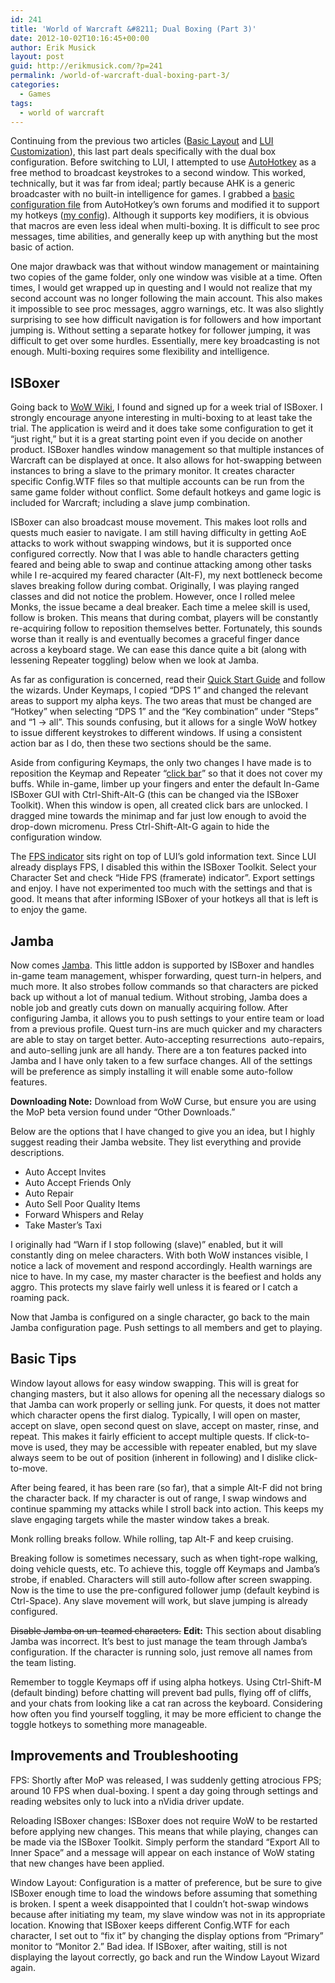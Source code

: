 ```yaml
---
id: 241
title: 'World of Warcraft &#8211; Dual Boxing (Part 3)'
date: 2012-10-02T10:16:45+00:00
author: Erik Musick
layout: post
guid: http://erikmusick.com/?p=241
permalink: /world-of-warcraft-dual-boxing-part-3/
categories:
  - Games
tags:
  - world of warcraft
---
```

Continuing from the previous two articles ([Basic Layout](http://erikmusick.com/world-of-warcraft-basic-layout-part-1.html "World of Warcraft – Basic Layout (Part 1)") and [LUI Customization](http://erikmusick.com/world-of-warcraft-lui-customization-part-2.html "World of Warcraft – LUI Customization (Part 2)")), this last part deals specifically with the dual box configuration. Before switching to LUI, I attempted to use [AutoHotkey](http://www.autohotkey.com/ "AutoHotkey homepage") as a free method to broadcast keystrokes to a second window. This worked, technically, but it was far from ideal; partly because AHK is a generic broadcaster with no built-in intelligence for games. I grabbed a [basic configuration file](http://www.autohotkey.com/community/viewtopic.php?t=33704 "AutoHotkey basic configuration file") from AutoHotkey&#8217;s own forums and modified it to support my hotkeys ([my config](content/scripts/AutoHotkey.ahk "My AHK file")). Although it supports key modifiers, it is obvious that macros are even less ideal when multi-boxing. It is difficult to see proc messages, time abilities, and generally keep up with anything but the most basic of action.

One major drawback was that without window management or maintaining two copies of the game folder, only one window was visible at a time. Often times, I would get wrapped up in questing and I would not realize that my second account was no longer following the main account. This also makes it impossible to see proc messages, aggro warnings, etc. It was also slightly surprising to see how difficult navigation is for followers and how important jumping is. Without setting a separate hotkey for follower jumping, it was difficult to get over some hurdles. Essentially, mere key broadcasting is not enough. Multi-boxing requires some flexibility and intelligence.

## ISBoxer

Going back to [WoW Wiki](http://www.wowwiki.com/Multiboxing_software "WoW Wiki page for multi-boxing software"), I found and signed up for a week trial of ISBoxer. I strongly encourage anyone interesting in multi-boxing to at least take the trial. The application is weird and it does take some configuration to get it &#8220;just right,&#8221; but it is a great starting point even if you decide on another product. ISBoxer handles window management so that multiple instances of Warcraft can be displayed at once. It also allows for hot-swapping between instances to bring a slave to the primary monitor. It creates character specific Config.WTF files so that multiple accounts can be run from the same game folder without conflict. Some default hotkeys and game logic is included for Warcraft; including a slave jump combination.

ISBoxer can also broadcast mouse movement. This makes loot rolls and quests much easier to navigate. I am still having difficulty in getting AoE attacks to work without swapping windows, but it is supported once configured correctly. Now that I was able to handle characters getting feared and being able to swap and continue attacking among other tasks while I re-acquired my feared character (Alt-F), my next bottleneck become slaves breaking follow during combat. Originally, I was playing ranged classes and did not notice the problem. However, once I rolled melee Monks, the issue became a deal breaker. Each time a melee skill is used, follow is broken. This means that during combat, players will be constantly re-acquiring follow to reposition themselves better. Fortunately, this sounds worse than it really is and eventually becomes a graceful finger dance across a keyboard stage. We can ease this dance quite a bit (along with lessening Repeater toggling) below when we look at Jamba.

As far as configuration is concerned, read their [Quick Start Guide](http://isboxer.com/wiki/WoW:Quick_Start_Guide "ISBoxer's quick start guide") and follow the wizards. Under Keymaps, I copied &#8220;DPS 1&#8221; and changed the relevant areas to support my alpha keys. The two areas that must be changed are &#8220;Hotkey&#8221; when selecting &#8220;DPS 1&#8221; and the &#8220;Key combination&#8221; under &#8220;Steps&#8221; and &#8220;1 -> all&#8221;. This sounds confusing, but it allows for a single WoW hotkey to issue different keystrokes to different windows. If using a consistent action bar as I do, then these two sections should be the same.

Aside from configuring Keymaps, the only two changes I have made is to reposition the Keymap and Repeater &#8220;[click bar](http://isboxer.com/wiki/Click_Bar "ISBoxer wiki page for configuring click bars")&#8221; so that it does not cover my buffs. While in-game, limber up your fingers and enter the default In-Game ISBoxer GUI with Ctrl-Shift-Alt-G (this can be changed via the ISBoxer Toolkit). When this window is open, all created click bars are unlocked. I dragged mine towards the minimap and far just low enough to avoid the drop-down micromenu. Press Ctrl-Shift-Alt-G again to hide the configuration window.

The [FPS indicator](http://isboxer.com/index.php/guides/3-disabling-fps-indicator "Hiding and disabling the FPS indicator") sits right on top of LUI&#8217;s gold information text. Since LUI already displays FPS, I disabled this within the ISBoxer Toolkit. Select your Character Set and check &#8220;Hide FPS (framerate) indicator&#8221;. Export settings and enjoy. I have not experimented too much with the settings and that is good. It means that after informing ISBoxer of your hotkeys all that is left is to enjoy the game.

## Jamba

Now comes [Jamba](http://wow.jafula.com/addons/jamba/ "Jamba addon homepage"). This little addon is supported by ISBoxer and handles in-game team management, whisper forwarding, quest turn-in helpers, and much more. It also strobes follow commands so that characters are picked back up without a lot of manual tedium. Without strobing, Jamba does a noble job and greatly cuts down on manually acquiring follow. After configuring Jamba, it allows you to push settings to your entire team or load from a previous profile. Quest turn-ins are much quicker and my characters are able to stay on target better. Auto-accepting resurrections  auto-repairs, and auto-selling junk are all handy. There are a ton features packed into Jamba and I have only taken to a few surface changes. All of the settings will be preference as simply installing it will enable some auto-follow features.

**Downloading Note:** Download from WoW Curse, but ensure you are using the MoP beta version found under &#8220;Other Downloads.&#8221;

Below are the options that I have changed to give you an idea, but I highly suggest reading their Jamba website. They list everything and provide descriptions.

  * Auto Accept Invites
  * Auto Accept Friends Only
  * Auto Repair
  * Auto Sell Poor Quality Items
  * Forward Whispers and Relay
  * Take Master&#8217;s Taxi

I originally had &#8220;Warn if I stop following (slave)&#8221; enabled, but it will constantly ding on melee characters. With both WoW instances visible, I notice a lack of movement and respond accordingly. Health warnings are nice to have. In my case, my master character is the beefiest and holds any aggro. This protects my slave fairly well unless it is feared or I catch a roaming pack.

Now that Jamba is configured on a single character, go back to the main Jamba configuration page. Push settings to all members and get to playing.

## Basic Tips

Window layout allows for easy window swapping. This will is great for changing masters, but it also allows for opening all the necessary dialogs so that Jamba can work properly or selling junk. For quests, it does not matter which character opens the first dialog. Typically, I will open on master, accept on slave, open second quest on slave, accept on master, rinse, and repeat. This makes it fairly efficient to accept multiple quests. If click-to-move is used, they may be accessible with repeater enabled, but my slave always seem to be out of position (inherent in following) and I dislike click-to-move.

After being feared, it has been rare (so far), that a simple Alt-F did not bring the character back. If my character is out of range, I swap windows and continue spamming my attacks while I stroll back into action. This keeps my slave engaging targets while the master window takes a break.

Monk rolling breaks follow. While rolling, tap Alt-F and keep cruising.

Breaking follow is sometimes necessary, such as when tight-rope walking, doing vehicle quests, etc. To achieve this, toggle off Keymaps and Jamba&#8217;s strobe, if enabled. Characters will still auto-follow after screen swapping. Now is the time to use the pre-configured follower jump (default keybind is Ctrl-Space). Any slave movement will work, but slave jumping is already configured.

<del>Disable Jamba on un-teamed characters.</del> **Edit:** This section about disabling Jamba was incorrect. It&#8217;s best to just manage the team through Jamba&#8217;s configuration. If the character is running solo, just remove all names from the team listing.

Remember to toggle Keymaps off if using alpha hotkeys. Using Ctrl-Shift-M (default binding) before chatting will prevent bad pulls, flying off of cliffs, and your chats from looking like a cat ran across the keyboard. Considering how often you find yourself toggling, it may be more efficient to change the toggle hotkeys to something more manageable.

## Improvements and Troubleshooting

FPS: Shortly after MoP was released, I was suddenly getting atrocious FPS; around 10 FPS when dual-boxing. I spent a day going through settings and reading websites only to luck into a nVidia driver update.

Reloading ISBoxer changes: ISBoxer does not require WoW to be restarted before applying new changes. This means that while playing, changes can be made via the ISBoxer Toolkit. Simply perform the standard &#8220;Export All to Inner Space&#8221; and a message will appear on each instance of WoW stating that new changes have been applied.

Window Layout: Configuration is a matter of preference, but be sure to give ISBoxer enough time to load the windows before assuming that something is broken. I spent a week disappointed that I couldn&#8217;t hot-swap windows because after initiating my team, my slave window was not in its appropriate location. Knowing that ISBoxer keeps different Config.WTF for each character, I set out to &#8220;fix it&#8221; by changing the display options from &#8220;Primary&#8221; monitor to &#8220;Monitor 2.&#8221; Bad idea. If ISBoxer, after waiting, still is not displaying the layout correctly, go back and run the Window Layout Wizard again.